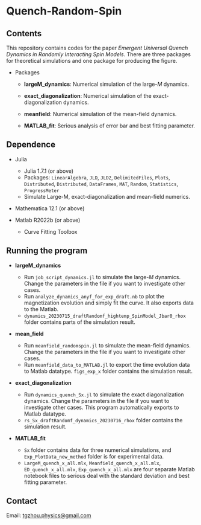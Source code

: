 # Quench-Random-Spin

## Contents

This repository contains codes for the paper *Emergent Universal Quench Dynamics in Randomly Interacting Spin Models*. There are three packages for theoretical simulations and one package for producing the figure.

- Packages

  - **largeM_dynamics**: Numerical simulation of the large-$M$ dynamics.
  
  - **exact_diagonalization**: Numerical simulation of the exact-diagonalization dynamics.
  
  - **meanfield**: Numerical simulation of the mean-field dynamics.
  
  - **MATLAB_fit**: Serious analysis of error bar and best fitting parameter.

## Dependence

- Julia
  - Julia 1.7.1 (or above)
  - Packages: `LinearAlgebra`, `JLD`, `JLD2`, `DelimitedFiles`, `Plots`, `Distributed`, `Distributed`, `DataFrames`, `MAT`, `Random`, `Statistics`, `ProgressMeter`
  - Simulate Large-M, exact-diagonalization and mean-field numerics.

- Mathematica 12.1 (or above)

- Matlab R2022b (or above)
  - Curve Fitting Toolbox

## Running the program

- **largeM_dynamics**
    - Run `job_script_dynamics.jl` to simulate the large-$M$ dynamics. Change the parameters in the file if you want to investigate other cases.
    - Run `analyze_dynamics_anyf_for_exp_draft.nb` to plot the magnetization evolution and simply fit the curve. It also exports data to the Matlab.
    - `dynamics_20230715_draftRandomf_hightemp_SpinModel_Jbar0_rhox` folder contains parts of the simulation result.

-  **mean_field**
    - Run `meanfield_randomspin.jl` to simulate the mean-field dynamics. Change the parameters in the file if you want to investigate other cases.
    - Run `meanfield_data_to_MATLAB.jl` to export the time evolution data to Matlab datatype.
  `figs_exp_x` folder contains the simulation result.

-  **exact_diagonalization**
    - Run `dynamics_quench_Sx.jl` to simulate the exact diagonalization dynamics. Change the parameters in the file if you want to investigate other cases. This program automatically exports to Matlab datatype.
    - `rs_Sx_draftRandomf_dynamics_20230716_rhox` folder contains the simulation result.

- **MATLAB_fit**
    - `Sx` folder contains data for three numerical simulations, and `Exp_PlotData_new_method` folder is for experimental data.
    - `LargeM_quench_x_all.mlx`, `Meanfield_quench_x_all.mlx`, `ED_quench_x_all.mlx`, `Exp_quench_x_all.mlx` are four separate Matlab notebook files to serious deal with the standard deviation and best fitting parameter.

## Contact

Email: tgzhou.physics@gmail.com